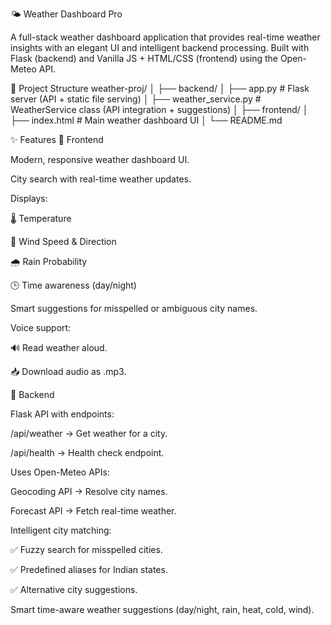 🌤 Weather Dashboard Pro

A full-stack weather dashboard application that provides real-time weather insights with an elegant UI and intelligent backend processing.
Built with Flask (backend) and Vanilla JS + HTML/CSS (frontend) using the Open-Meteo API.

📂 Project Structure
weather-proj/
│
├── backend/
│   ├── app.py              # Flask server (API + static file serving)
│   ├── weather_service.py  # WeatherService class (API integration + suggestions)
│
├── frontend/
│   ├── index.html          # Main weather dashboard UI
│
└── README.md

✨ Features
🔹 Frontend

Modern, responsive weather dashboard UI.

City search with real-time weather updates.

Displays:

🌡 Temperature

💨 Wind Speed & Direction

🌧 Rain Probability

🕒 Time awareness (day/night)

Smart suggestions for misspelled or ambiguous city names.

Voice support:

🔊 Read weather aloud.

📥 Download audio as .mp3.

🔹 Backend

Flask API with endpoints:

/api/weather → Get weather for a city.

/api/health → Health check endpoint.

Uses Open-Meteo APIs:

Geocoding API → Resolve city names.

Forecast API → Fetch real-time weather.

Intelligent city matching:

✅ Fuzzy search for misspelled cities.

✅ Predefined aliases for Indian states.

✅ Alternative city suggestions.

Smart time-aware weather suggestions (day/night, rain, heat, cold, wind).
